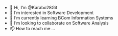 - 👋 Hi, I’m @Karabo28Git
- 👀 I’m interested in Software Development
- 🌱 I’m currently learning BCom Information Systems
- 💞️ I’m looking to collaborate on Software Analysis
- 📫 How to reach me ...

<!---
Karabo28Git/Karabo28Git is a ✨ special ✨ repository because its `README.md` (this file) appears on your GitHub profile.
You can click the Preview link to take a look at your changes.
--->
